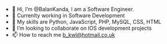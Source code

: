 - 👋 Hi, I’m @BalanKanda, I am a Software Engineer.
- 👀 Currenlty working in Software Development
- 🌱 My skills are Python, JavaScript, PHP, MySQL, CSS, HTML
- 💞️ I’m looking to collaborate on IOS development projects
- 📫 How to reach me b_kwl@hotmail.co.uk

<!---
BalanKanda/BalanKanda is a ✨ special ✨ repository because its `README.md` (this file) appears on your GitHub profile.
You can click the Preview link to take a look at your changes.
--->
